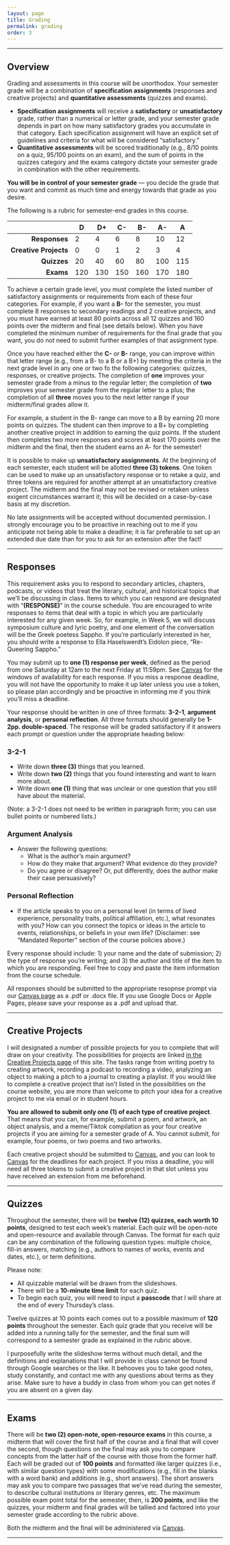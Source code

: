 ```yaml
---
layout: page
title: Grading
permalink: grading
order: 3
---
```


***

## Overview

Grading and assessments in this course will be unorthodox. Your semester grade will be a combination of **specification assignments** (responses and creative projects) and **quantitative assessments** (quizzes and exams).

* **Specification assignments** will receive a **satisfactory** or **unsatisfactory** grade, rather than a numerical or letter grade, and your semester grade depends in part on how many satisfactory grades you accumulate in that category. Each specification assignment will have an explicit set of guidelines and criteria for what will be considered “satisfactory.”
* **Quantitative assessments** will be scored traditionally (e.g., 8/10 points on a quiz, 95/100 points on an exam), and the sum of points in the quizzes category and the exams category dictate your semester grade in combination with the other requirements.

**You will be in control of your semester grade** — you decide the grade that you want and commit as much time and energy towards that grade as you desire.

The following is a rubric for semester-end grades in this course.

| | **D** | **D+** | **C-** | **B-** | **A-** | **A** |
| -----: | ----- | ----- | ----- | ----- | ----- | ----- |
| **Responses** | 2 | 4 | 6 | 8 | 10 | 12 |
| **Creative Projects** | 0 | 0 | 1 | 2 | 3 | 4 |
| **Quizzes** | 20 | 40 | 60 | 80 | 100 | 115 |
| **Exams** | 120 | 130 | 150 | 160 | 170 | 180 |

To achieve a certain grade level, you must complete the listed number of satisfactory assignments or requirements from each of these four categories. For example, if you want a **B-** for the semester, you must complete 8 responses to secondary readings and 2 creative projects, and you must have earned at least 80 points across all 12 quizzes and 160 points over the midterm and final (see details below). When you have completed the minimum number of requirements for the final grade that you want, you do not need to submit further examples of that assignment type.

Once you have reached either the **C-** or **B-** range, you can improve within that letter range (e.g., from a B- to a B or a B+) by meeting the criteria in the next grade level in any one or two fo the following categories: quizzes, responses, or creative projects. The completion of **one** improves your semester grade from a minus to the regular letter; the completion of **two** improves your semester grade from the regular letter to a plus; the completion of all **three** moves you to the next letter range if your midterm/final grades allow it.

For example, a student in the B- range can move to a B by earning 20 more points on quizzes. The student can then improve to a B+ by completing another creative project in addition to earning the quiz points. If the student then completes two more responses and scores at least 170 points over the midterm and the final, then the student earns an A- for the semester!

It is possible to make up **unsatisfactory assignments**. At the beginning of each semester, each student will be allotted **three (3) tokens**. One token can be used to make up an unsatisfactory response or to retake a quiz, and three tokens are required for another attempt at an unsatisfactory creative project. The midterm and the final may not be revised or retaken unless exigent circumstances warrant it; this will be decided on a case-by-case basis at my discretion.

No late assignments will be accepted without documented permission. I strongly encourage you to be proactive in reaching out to me if you anticipate not being able to make a deadline; it is far preferable to set up an extended due date than for you to ask for an extension after the fact!

***

## Responses

This requirement asks you to respond to secondary articles, chapters, podcasts, or videos that treat the literary, cultural, and historical topics that we’ll be discussing in class. Items to which you can respond are designated with “**(RESPONSE)**” in the course schedule. You are encouraged to write responses to items that deal with a topic in which you are particularly interested for any given week. So, for example, in Week 5, we will discuss symposium culture and lyric poetry, and one element of the conversation will be the Greek poetess Sappho. If you’re particularly interested in her, you should write a response to Ella Haselswerdt’s Eidolon piece, “Re-Queering Sappho.”

You may submit up to **one (1) response per week**, defined as the period from one Saturday at 12am to the next Friday at 11:59pm. See [Canvas](https://hc.instructure.com/courses/5725) for the windows of availability for each response. If you miss a response deadline, you will not have the opportunity to make it up later unless you use a token, so please plan accordingly and be proactive in informing me if you think you’ll miss a deadline.

Your response should be written in one of three formats: **3-2-1**, **argument analysis**, or **personal reflection**. All three formats should generally be **1-2pp. double-spaced**. The response will be graded satisfactory if it answers each prompt or question under the appropriate heading below:

### 3-2-1
* Write down **three (3)** things that you learned.
* Write down **two (2)** things that you found interesting and want to learn more about.
* Write down **one (1)** thing that was unclear or one question that you still have about the material.

(Note: a 3-2-1 does not need to be written in paragraph form; you can use bullet points or numbered lists.)

### Argument Analysis
* Answer the following questions:
    * What is the author’s main argument?
    * How do they make that argument? What evidence do they provide?
    * Do you agree or disagree? Or, put differently, does the author make their case persuasively?

### Personal Reflection
* If the article speaks to you on a personal level (in terms of lived experience, personality traits, political affiliation, etc.), what resonates with you? How can you connect the topics or ideas in the article to events, relationships, or beliefs in your own life? (Disclaimer: see “Mandated Reporter” section of the course policies above.)

Every response should include: 1) your name and the date of submission; 2) the type of response you’re writing; and 3) the author and title of the item to which you are responding. Feel free to copy and paste the item information from the course schedule.

All responses should be submitted to the appropriate resopnse prompt via our [Canvas page](https://hc.instructure.com/courses/5725) as a .pdf or .docx file. If you use Google Docs or Apple Pages, please save your response as a .pdf and upload that.

***

## Creative Projects

I will designated a number of possible projects for you to complete that will draw on your creativity. The possibilities for projects are linked [in the Creative Projects page](creative-projects) of this site. The tasks range from writing poetry to creating artwork, recording a podcast to recording a video, analyzing an object to making a pitch to a journal to creating a playlist. If you would like to complete a creative project that isn’t listed in the possibilities on the course website, you are more than welcome to pitch your idea for a creative project to me via email or in student hours.

**You are allowed to submit only one (1) of each type of creative project**. That means that you can, for example, submit a poem, and artwork, an object analysis, and a meme/Tiktok compilation as your four creative projects if you are aiming for a semester grade of A. You cannot submit, for example, four poems, or two poems and two artworks.

Each creative project should be submitted to [Canvas](https://hc.instructure.com/courses/5725), and you can look to [Canvas](https://hc.instructure.com/courses/5725) for the deadlines for each project. If you miss a deadline, you will need all three tokens to submit a creative project in that slot unless you have received an extension from me beforehand.

***

## Quizzes

Throughout the semester, there will be **twelve (12) quizzes, each worth 10 points**, designed to test each week’s material. Each quiz will be open-note and open-resource and available through Canvas. The format for each quiz can be any combination of the following question types: multiple choice, fill-in answers, matching (e.g., authors to names of works, events and dates, etc.), or term definitions.

Please note:
* All quizzable material will be drawn from the slideshows.
* There will be a **10-minute time limit** for each quiz.
* To begin each quiz, you will need to input a **passcode** that I will share at the end of every Thursday’s class.

Twelve quizzes at 10 points each comes out to a possible maximum of **120 points** throughout the semester. Each quiz grade that you receive will be added into a running tally for the semester, and the final sum will correspond to a semester grade as explained in the rubric above.

I purposefully write the slideshow terms without much detail, and the definitions and explanations that I will provide in class cannot be found through Google searches or the like. It behooves you to take good notes, study constantly, and contact me with any questions about terms as they arise. Make sure to have a buddy in class from whom you can get notes if you are absent on a given day.

***

## Exams

There will be **two (2) open-note, open-resource exams** in this course, a midterm that will cover the first half of the course and a final that will cover the second, though questions on the final may ask you to compare concepts from the latter half of the course with those from the former half. Each will be graded out of **100 points** and formatted like larger quizzes (i.e., with similar question types) with some modifications (e.g., fill in the blanks with a word bank) and additions (e.g., short answers). The short answers may ask you to compare two passages that we’ve read during the semester, to describe cultural institutions or literary genres, etc. The maximum possible exam point total for the semester, then, is **200 points**, and like the quizzes, your midterm and final grades will be tallied and factored into your semester grade according to the rubric above.

Both the midterm and the final will be administered via [Canvas](https://hc.instructure.com/courses/5725).

***
